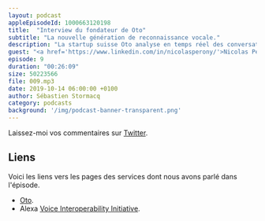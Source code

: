 ```yaml
---
layout: podcast
appleEpisodeId: 1000663120198
title:  "Interview du fondateur de Oto"
subtitle: "La nouvelle génération de reconnaissance vocale."
description: "La startup suisse Oto analyse en temps réel des conversations et en déduit les sentiments dominants de la conversation.  Impatience, satisfaction, colère, lassitude.  Ces données permettent d'améliorer les performances des call centers ou des plates-formes de télémarekting.  Dans cette épisode, nous parlons d'apprentissage machine et de l'infrastrcture cloud qui permet de mettre au point une nouvelle génération d'outils qui analysent la manière dont nous communiquons."
guest: "<a href='https://www.linkedin.com/in/nicolasperony/'>Nicolas Perony</a>, co-fondateur et CTO, <a href='https://www.oto.ai/'>Oto</a>."
episode: 9
duration: "00:26:09"
size: 50223566 
file: 009.mp3  
date: 2019-10-14 06:00:00 +0100
author: Sébastien Stormacq
category: podcasts
background: '/img/podcast-banner-transparent.png'
---
```


Laissez-moi vos commentaires sur [Twitter](https://twitter.com/sebsto).

## Liens

Voici les liens vers les pages des services dont nous avons parlé dans l'épisode.

- [Oto](https://www.oto.ai/).
- Alexa [Voice Interoperability Initiative](https://press.aboutamazon.com/news-releases/news-release-details/amazon-and-leading-technology-companies-announce-voice?tag=theverge02-20).
